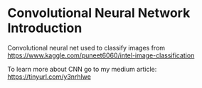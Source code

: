 # Convolutional Neural Network Introduction
Convolutional neural net used to classify images from https://www.kaggle.com/puneet6060/intel-image-classification

To learn more about CNN go to my medium article: https://tinyurl.com/y3nrhlwe
